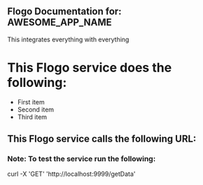 ## Flogo Documentation for: AWESOME_APP_NAME

This integrates everything with everything

# This Flogo service does the following:

- First item
- Second item
- Third item

## This Flogo service calls the following URL:



### Note: To test the service run the following:

curl -X 'GET' 'http://localhost:9999/getData'
